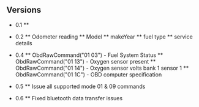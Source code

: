 
## Versions ##
* 0.1
**
* 0.2
** Odometer reading
** Model
** makeYear
** fuel type
** service details

* 0.4
** ObdRawCommand("01 03") - Fuel System Status
** ObdRawCommand("01 13") - Oxygen sensor present
** ObdRawCommand("01 14") - Oxygen sensor volts bank 1 sensor 1
** ObdRawCommand("01 1C") - OBD computer specification

* 0.5
** Issue all supported mode 01 & 09 commands

* 0.6
** Fixed bluetooth data transfer issues